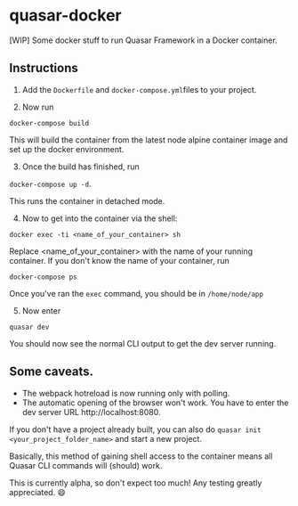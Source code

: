 # quasar-docker
[WIP] Some docker stuff to run Quasar Framework in a Docker container.

## Instructions

1. Add the `Dockerfile` and `docker-compose.yml`files to your project. 

2. Now run 

`docker-compose build`

This will build the container from the latest node alpine container image and set up the docker environment. 

3. Once the build has finished, run 

`docker-compose up -d`. 

This runs the container in detached mode.

4. Now to get into the container via the shell: 

`docker exec -ti <name_of_your_container> sh`

Replace <name_of_your_container> with the name of your running container. 
If you don't know the name of your container, run 

`docker-compose ps`

Once you've ran the `exec` command, you should be in `/home/node/app`

5. Now enter 

`quasar dev`

You should now see the normal CLI output to get the dev server running.

## Some caveats.
 - The webpack hotreload is now running only with polling.
 - The automatic opening of the browser won't work. You have to enter the dev server URL http://localhost:8080.

If you don't have a project already built, you can also do `quasar init <your_project_folder_name>` and start a new project.

Basically, this method of gaining shell access to the container means all Quasar CLI commands will (should) work.

This is currently alpha, so don't expect too much! Any testing greatly appreciated. :smile:
